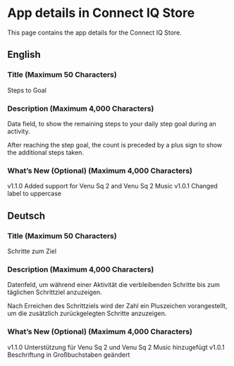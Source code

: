 # App details in Connect IQ Store

This page contains the app details for the Connect IQ Store.

## English

### Title (Maximum 50 Characters)

Steps to Goal

### Description (Maximum 4,000 Characters)

Data field, to show the remaining steps to your daily step goal during an activity.

After reaching the step goal, the count is preceded by a plus sign to show the additional steps taken.

### What’s New (Optional) (Maximum 4,000 Characters)

v1.1.0 Added support for Venu Sq 2 and Venu Sq 2 Music
v1.0.1 Changed label to uppercase

## Deutsch

### Title (Maximum 50 Characters)

Schritte zum Ziel

### Description (Maximum 4,000 Characters)

Datenfeld, um während einer Aktivität die verbleibenden Schritte bis zum täglichen Schrittziel anzuzeigen.

Nach Erreichen des Schrittziels wird der Zahl ein Pluszeichen vorangestellt, um die zusätzlich zurückgelegten Schritte anzuzeigen.

### What’s New (Optional) (Maximum 4,000 Characters)

v1.1.0 Unterstützung für Venu Sq 2 und Venu Sq 2 Music hinzugefügt
v1.0.1 Beschriftung in Großbuchstaben geändert
